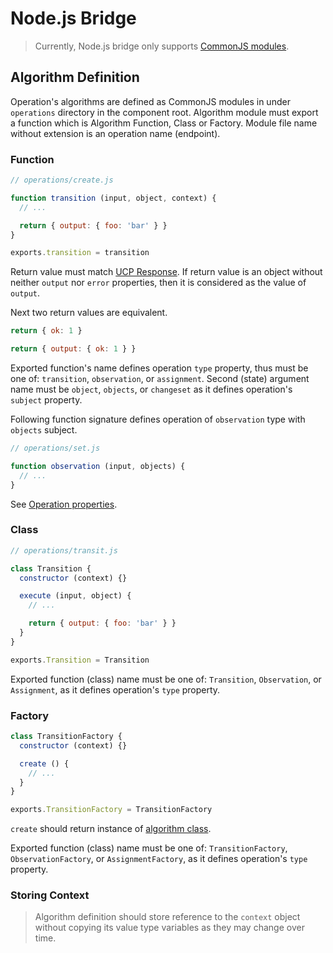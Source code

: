 # Node.js Bridge

> Currently, Node.js bridge only
> supports [CommonJS modules](https://nodejs.org/api/modules.html#modules-commonjs-modules).

## Algorithm Definition

Operation's algorithms are defined as CommonJS modules in under `operations` directory in the
component root. Algorithm module must export a function which is Algorithm Function, Class or
Factory. Module file name without extension is an operation name (endpoint).

### Function

```javascript
// operations/create.js

function transition (input, object, context) {
  // ...

  return { output: { foo: 'bar' } }
}

exports.transition = transition
```

Return value must match [UCP Response](#). If return value is an object without neither `output`
nor `error` properties, then it is considered as the value of `output`.

Next two return values are equivalent.

```javascript
return { ok: 1 }

return { output: { ok: 1 } } 
```

Exported function's name defines operation `type` property, thus must be one of:
`transition`, `observation`, or `assignment`. Second (state) argument name must be `object`,
`objects`, or `changeset` as it defines operation's `subject` property.

Following function signature defines operation of `observation` type with `objects` subject.

```javascript
// operations/set.js

function observation (input, objects) {
  // ...
}
```

See [Operation properties](#).

### Class

```javascript
// operations/transit.js

class Transition {
  constructor (context) {}

  execute (input, object) {
    // ...

    return { output: { foo: 'bar' } }
  }
}

exports.Transition = Transition
```

Exported function (class) name must be one of: `Transition`, `Observation`, or `Assignment`, as it
defines operation's `type` property.

### Factory

```javascript
class TransitionFactory {
  constructor (context) {}

  create () {
    // ...
  }
}

exports.TransitionFactory = TransitionFactory
```

`create` should return instance of [algorithm class](#class).

Exported function (class) name must be one of: `TransitionFactory`, `ObservationFactory`,
or `AssignmentFactory`, as it defines operation's `type` property.

### Storing Context

> Algorithm definition should store reference to the `context` object without copying its value
> type variables as they may change over time.
